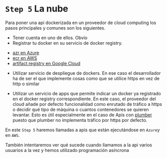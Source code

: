 # `Step 5` La nube

Para poner una api dockerizada en un proveedor de cloud computing los pasos principales y comunes son los siguientes. 

*  Tener cuenta en uno de ellos. Obvio
*  Registrar tu docker en su servicio de docker registry.
  - [azr en Azure](https://azure.microsoft.com/es-es/products/container-registry)
  - [ecr en AWS](https://aws.amazon.com/es/ecr/)
  - [artifact registry en Google Cloud](https://cloud.google.com/artifact-registry?hl=es-419)
  
* Utilizar servicio de despliegue de dockers. En ese caso el desarrollador ha de ser el que implemente cosas como que se utilice https en vez de http o similar

* Utilizar un servicio de apps que permite indicar un docker ya registrado en el docker registry correspondiente. En este caso, el proveedor del cloud añade por defecto funcionalidad como enrutado de tráfico a https o decidir qué tipo de máquina o cuantos contenedores se quieren levantar. Esto es útil especialmente en el caso de Apis con [plumber](https://www.rplumber.io/) puesto que plumber no implementa tráfico por https por defecto. 


En este `Step 5` haremos llamadas a apis que están ejecutándose en `Azure`y en `AWS`.

También intentaremos ver qué sucede cuando llamamos a la api varios usuarios a la vez y hemos utilizado programación asíncrona
